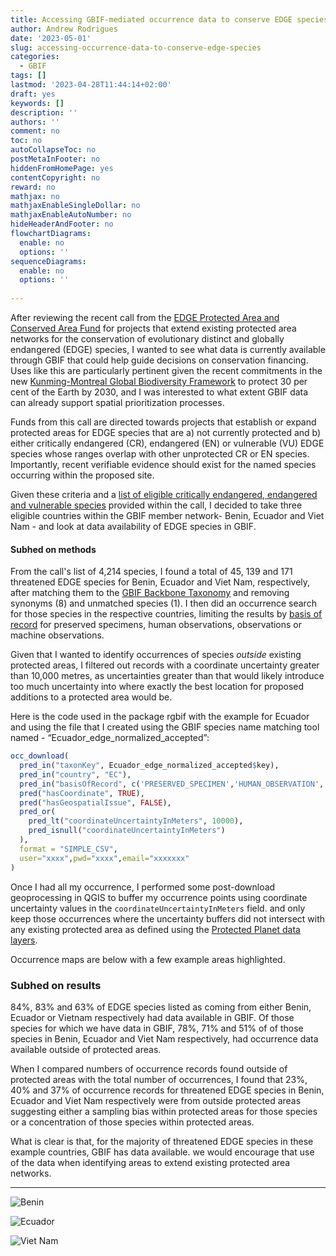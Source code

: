 ```yaml
---
title: Accessing GBIF-mediated occurrence data to conserve EDGE species
author: Andrew Rodrigues
date: '2023-05-01'
slug: accessing-occurrence-data-to-conserve-edge-species
categories:
  - GBIF
tags: []
lastmod: '2023-04-28T11:44:14+02:00'
draft: yes
keywords: []
description: ''
authors: ''
comment: no
toc: no
autoCollapseToc: no
postMetaInFooter: no
hiddenFromHomePage: yes
contentCopyright: no
reward: no
mathjax: no
mathjaxEnableSingleDollar: no
mathjaxEnableAutoNumber: no
hideHeaderAndFooter: no
flowchartDiagrams:
  enable: no
  options: ''
sequenceDiagrams:
  enable: no
  options: ''
  
---
```


After reviewing the recent call from the [EDGE Protected Area and Conserved Area Fund](https://www.edgeofexistence.org/edge-protected-and-conserved-area-fund/#:~:text=The%20EDGE%20Protected%20and%20Conserved,across%20the%20tropics%20and%20subtropics) for projects that extend existing protected area networks for the conservation of evolutionary distinct and globally endangered (EDGE) species, I wanted to see what data is currently available through GBIF that could help guide decisions on conservation financing. Uses like this are particularly pertinent given the recent commitments in the new [Kunming-Montreal Global Biodiversity Framework](https://www.cbd.int/article/cop15-final-text-kunming-montreal-gbf-221222) to protect 30 per cent of the Earth by 2030, and I was interested to what extent GBIF data can already support spatial prioritization processes. 

Funds from this call are directed towards projects that establish or expand protected areas for EDGE species that are a) not currently protected and b) either critically endangered (CR), endangered (EN) or vulnerable (VU) EDGE species whose ranges overlap with other unprotected CR or EN species. Importantly, recent verifiable evidence should exist for the named species occurring within the proposed site.

Given these criteria and a [list of eligible critically endangered, endangered and vulnerable species](https://www.edgeofexistence.org/wp-content/uploads/2023/03/2023_EDGE_species_RT_call.xlsx) provided within the call, I decided to take three eligible countries within the GBIF member network-  Benin, Ecuador and Viet Nam - and look at data availability of EDGE species in GBIF. 

#### Subhed on methods

From the call's list of 4,214 species, I found a total of 45, 139 and 171 threatened EDGE species for Benin, Ecuador and Viet Nam, respectively, after matching them to the [GBIF Backbone Taxonomy](https://www.gbif.org/dataset/d7dddbf4-2cf0-4f39-9b2a-bb099caae36c) and removing synonyms (8) and unmatched species (1). I then did an occurrence search for those species in the respective countries, limiting the results by [basis of record](https://docs.gbif.org/course-data-use/en/basis-of-record.html) for preserved specimens, human observations, observations or machine observations. 

Given that I wanted to identify occurrences of species _outside_ existing protected areas, I filtered out records with a coordinate uncertainty greater than 10,000 metres, as uncertainties greater than that would likely introduce too much uncertainty into where exactly the best location for proposed additions to a protected area would be.  

Here is the code used in the package rgbif with the example for Ecuador and using the file that I created using the GBIF species name matching tool named - “Ecuador_edge_normalized_accepted”:

```R
occ_download(
  pred_in("taxonKey", Ecuador_edge_normalized_accepted$key),
  pred_in("country", "EC"),
  pred_in("basisOfRecord", c('PRESERVED_SPECIMEN','HUMAN_OBSERVATION','OBSERVATION','MACHINE_OBSERVATION')),
  pred("hasCoordinate", TRUE),
  pred("hasGeospatialIssue", FALSE),
  pred_or(
    pred_lt("coordinateUncertaintyInMeters", 10000),
    pred_isnull("coordinateUncertaintyInMeters")
  ),
  format = "SIMPLE_CSV",
  user="xxxx",pwd="xxxx",email="xxxxxxx"
)
```

Once I had all my occurrence, I performed some post-download geoprocessing in QGIS to buffer my occurrence points using coordinate uncertainty values in the `coordinateUncertaintyInMeters` field. and only keep those occurrences where the uncertainty buffers did not intersect with any existing protected area as defined using the [Protected Planet data layers](https://www.protectedplanet.net/). 

Occurrence maps are below with a few example areas highlighted.

### Subhed on results

84%, 83% and 63% of EDGE species listed as coming from either Benin, Ecuador or Vietnam respectively had data available in GBIF. Of those species for which we have data in GBIF, 78%, 71% and 51% of of those species in Benin, Ecuador and Viet Nam respectively, had occurrence data available outside of protected areas.

When I compared numbers of occurrence records found outside of protected areas with the total number of occurrences, I found that 23%, 40% and 37% of occurrence records for threatened EDGE species in Benin, Ecuador and Viet Nam respectively were from outside protected areas suggesting either a sampling bias within protected areas for those species or a concentration of those species within protected areas.

What is clear is that, for the majority of threatened EDGE species in these example countries, GBIF has data available. we would encourage that use of the data when identifying areas to extend existing protected area networks.

---

![Benin](/post/2023-05-01-accessing-occurrence-data-to-conserve-edge-species/benin-edge.png)

![Ecuador](/post/2023-05-01-accessing-occurrence-data-to-conserve-edge-species/ecuador-edge.png)

![Viet Nam](/post/2023-05-01-accessing-occurrence-data-to-conserve-edge-species/viet_nam-edge.png)
